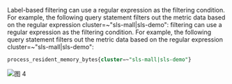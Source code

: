Label-based filtering can use a regular expression as the filtering condition. For example, the following query statement filters out the metric data based on the regular expression cluster=~"sls-mall|sls-demo": filtering can use a regular expression as the filtering condition. For example, the following query statement filters out the metric data based on the regular expression cluster=~"sls-mall|sls-demo":

```SQL
process_resident_memory_bytes{cluster=~"sls-mall|sls-demo"}
```

![图 4](/img/src/en/metrics/index/2aaf3d213e9904a56e78d5ba1485892e406de7fb4dbf8cfd9551f9de1bf29c5a.png)
